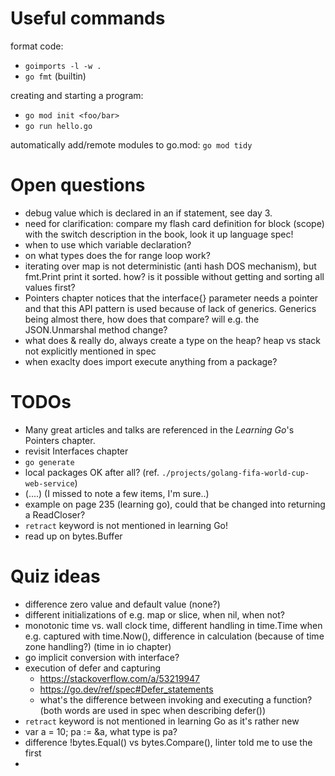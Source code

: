 # Useful commands

format code:
- `goimports -l -w .`
- `go fmt` (builtin)

creating and starting a program:
- `go mod init <foo/bar>`
- `go run hello.go`

automatically add/remote modules to go.mod: `go mod tidy`


# Open questions

- debug value which is declared in an if statement, see day 3.
- need for clarification: compare my flash card definition for block (scope) with the switch description in the book, look it up language spec!
- when to use which variable declaration?
- on what types does the for range loop work?
- iterating over map is not deterministic (anti hash DOS mechanism), but fmt.Print print it sorted. how? is it possible without getting and sorting all values first?
- Pointers chapter notices that the interface{} parameter needs a pointer and that this API pattern is used because of lack of generics. Generics being almost there, how does that compare? will e.g. the JSON.Unmarshal method change?
- what does & really do, always create a type on the heap? heap vs stack not explicitly mentioned in spec
- when exaclty does import execute anything from a package?

# TODOs
- Many great articles and talks are referenced in the *Learning Go*'s Pointers chapter.
- revisit Interfaces chapter
- `go generate`
- local packages OK after all? (ref. `./projects/golang-fifa-world-cup-web-service`)
- (....) (I missed to note a few items, I'm sure..)
- example on page 235 (learning go), could that be changed into returning a ReadCloser?
- `retract` keyword is not mentioned in learning Go!
- read up on bytes.Buffer


# Quiz ideas
- difference zero value and default value (none?)
- different initializations of e.g. map or slice, when nil, when not?
- monotonic time vs. wall clock time, different handling in time.Time when e.g. captured with time.Now(), difference in calculation (because of time zone handling?) (time in io chapter)
- go implicit conversion with interface?
- execution of defer and capturing
  - https://stackoverflow.com/a/53219947
  - https://go.dev/ref/spec#Defer_statements
  - what's the difference between invoking and executing a function? (both words are used in spec when describing defer())
- `retract` keyword is not mentioned in learning Go as it's rather new
- var a = 10; pa := &a, what type is pa?
- difference !bytes.Equal() vs bytes.Compare(), linter told me to use the first
-
